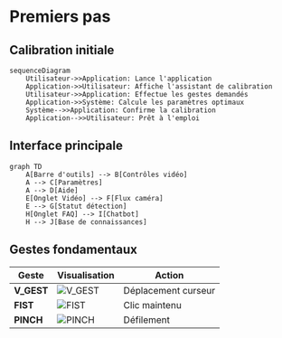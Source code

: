 # Premiers pas

## Calibration initiale

```mermaid
sequenceDiagram
    Utilisateur->>Application: Lance l'application
    Application->>Utilisateur: Affiche l'assistant de calibration
    Utilisateur->>Application: Effectue les gestes demandés
    Application->>Système: Calcule les paramètres optimaux
    Système-->>Application: Confirme la calibration
    Application-->>Utilisateur: Prêt à l'emploi
```

## Interface principale

```mermaid
graph TD
    A[Barre d'outils] --> B[Contrôles vidéo]
    A --> C[Paramètres]
    A --> D[Aide]
    E[Onglet Vidéo] --> F[Flux caméra]
    E --> G[Statut détection]
    H[Onglet FAQ] --> I[Chatbot]
    H --> J[Base de connaissances]
```

## Gestes fondamentaux

| Geste | Visualisation | Action |
|-------|---------------|--------|
| **V_GEST** | ![V_GEST](assets/gesture-v.png) | Déplacement curseur |
| **FIST** | ![FIST](assets/gesture-fist.png) | Clic maintenu |
| **PINCH** | ![PINCH](assets/gesture-pinch.png) | Défilement |
